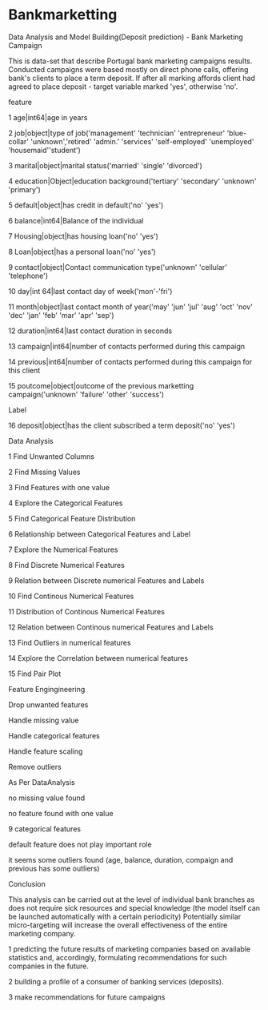 # Bankmarketting

Data Analysis and Model Building(Deposit prediction) - Bank Marketing Campaign

This is data-set that describe Portugal bank marketing campaigns results. Conducted campaigns were based mostly on direct phone calls, offering bank's clients to place a term deposit. If after all marking affords client had agreed to place deposit - target variable marked 'yes', otherwise 'no'.

feature

1 age|int64|age in years

2 job|object|type of job('management' 'technician' 'entrepreneur' 'blue-collar' 'unknown','retired' 'admin.' 'services' 'self-employed' 'unemployed' 'housemaid''student')

3 marital|object|marital status('married' 'single' 'divorced')

4 education|Object|education background('tertiary' 'secondary' 'unknown' 'primary')

5 default|object|has credit in default('no' 'yes')

6 balance|int64|Balance of the individual

7 Housing|object|has housing loan('no' 'yes')

8 Loan|object|has a personal loan('no' 'yes')

9 contact|object|Contact communication type('unknown' 'cellular' 'telephone')

10 day|int 64|last contact day of week('mon'-'fri')

11 month|object|last contact month of year('may' 'jun' 'jul' 'aug' 'oct' 'nov' 'dec' 'jan' 'feb' 'mar' 'apr' 'sep')

12 duration|int64|last contact duration in seconds

13 campaign|int64|number of contacts performed during this campaign

14 previous|int64|number of contacts performed during this campaign for this client

15 poutcome|object|outcome of the previous marketting campaign('unknown' 'failure' 'other' 'success')

Label

16 deposit|object|has the client subscribed a term deposit('no' 'yes')

Data Analysis

1 Find Unwanted Columns

2 Find Missing Values

3 Find Features with one value

4 Explore the Categorical Features

5 Find Categorical Feature Distribution

6 Relationship between Categorical Features and Label

7 Explore the Numerical Features

8 Find Discrete Numerical Features

9 Relation between Discrete numerical Features and Labels

10 Find Continous Numerical Features

11 Distribution of Continous Numerical Features

12 Relation between Continous numerical Features and Labels

13 Find Outliers in numerical features

14 Explore the Correlation between numerical features

15 Find Pair Plot

Feature Engingineering

Drop unwanted features

Handle missing value

Handle categorical features

Handle feature scaling

Remove outliers

As Per DataAnalysis

no missing value found

no feature found with one value

9 categorical features

default feature does not play important role

it seems some outliers found (age, balance, duration, compaign and previous has some outliers)

Conclusion

 This analysis can be carried out at the level of individual bank branches as does not require sick resources and special knowledge (the model itself can be launched automatically with a certain periodicity)
Potentially similar micro-targeting will increase the overall effectiveness of the entire marketing company.
 
 1 predicting the future results of marketing companies based on available statistics and, accordingly, formulating recommendations for such companies in the future.
  
  2 building a profile of a consumer of banking services (deposits).
  
  3 make recommendations for future campaigns
